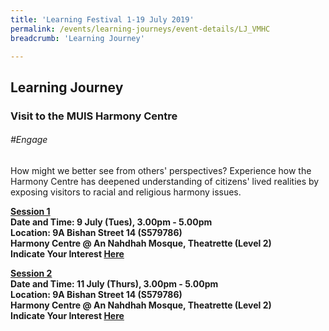 ```yaml
---
title: 'Learning Festival 1-19 July 2019'
permalink: /events/learning-journeys/event-details/LJ_VMHC
breadcrumb: 'Learning Journey'

---
```



## Learning Journey 
### Visit to the MUIS Harmony Centre

###### _#Engage_

How might we better see from others' perspectives? Experience how the Harmony Centre has deepened understanding of citizens' lived realities by exposing visitors to racial and religious harmony issues. 

<b><u>Session 1</u><br>
**Date and Time: 9 July (Tues), 3.00pm - 5.00pm** <br>
**Location: 9A Bishan Street 14 (S579786) <br>Harmony Centre @ An Nahdhah Mosque, Theatrette (Level 2)** <br>
**Indicate Your Interest [Here](https://www.eventbrite.sg/e/learning-journey-to-the-muis-harmony-centre-tickets-62126129927)** 

<b><u>Session 2</u><br>
**Date and Time: 11 July (Thurs), 3.00pm - 5.00pm** <br>
**Location: 9A Bishan Street 14 (S579786) <br>Harmony Centre @ An Nahdhah Mosque, Theatrette (Level 2)** <br>
**Indicate Your Interest [Here](https://www.eventbrite.sg/e/learning-journey-to-the-muis-harmony-centre-2nd-run-tickets-62241885154)** 
